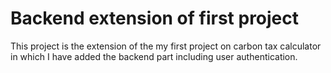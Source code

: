 <h1>Backend extension of first project </h1>
This project is the extension of the my first project on carbon tax calculator in which I have added the backend part including user authentication.
